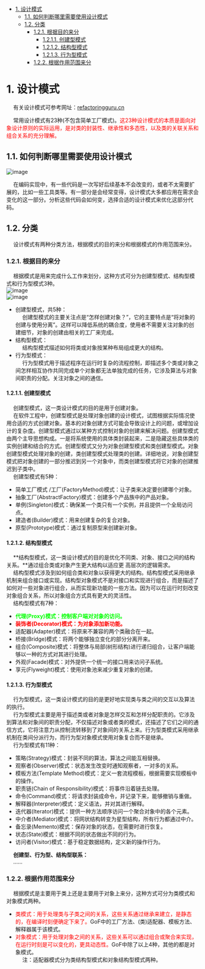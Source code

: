 
<!-- TOC -->

- [1. 设计模式](#1-设计模式)
    - [1.1. 如何判断哪里需要使用设计模式](#11-如何判断哪里需要使用设计模式)
    - [1.2. 分类](#12-分类)
        - [1.2.1. 根据目的来分](#121-根据目的来分)
            - [1.2.1.1. 创建型模式](#1211-创建型模式)
            - [1.2.1.2. 结构型模式](#1212-结构型模式)
            - [1.2.1.3. 行为型模式](#1213-行为型模式)
        - [1.2.2. 根据作用范围来分](#122-根据作用范围来分)

<!-- /TOC -->

<!-- 
模板模式：一种体现多态的设计模式
https://mp.weixin.qq.com/s/EnkvEIVTLzOcuVd8s8fJTQ
建造者模式 
https://mp.weixin.qq.com/s/Taja_UD0r0l2BP-mFbwU_Q
-->

# 1. 设计模式
&emsp; 有关设计模式可参考网址：[refactoringguru.cn](https://refactoringguru.cn/design-patterns/catalog)  

&emsp; 常用设计模式有23种(不包含简单工厂模式)。<font color = "red">这23种设计模式的本质是面向对象设计原则的实际运用，是对类的封装性、继承性和多态性，以及类的关联关系和组合关系的充分理解。</font>  

## 1.1. 如何判断哪里需要使用设计模式  
![image](https://gitee.com/wt1814/pic-host/raw/master/images/java/design/design-1.png)  

&emsp; 在编码实现中，有一些代码是一次写好后续基本不会改变的，或者不太需要扩展的，比如一些工具类等。有一部分是会经常变得，设计模式大多都应用在需求会变化的这一部分。分析这些代码会如何变，选择合适的设计模式来优化这部分代码。  

## 1.2. 分类  
&emsp; 设计模式有两种分类方法，根据模式的目的来分和根据模式的作用范围来分。  

### 1.2.1. 根据目的来分  
&emsp; 根据模式是用来完成什么工作来划分，这种方式可分为创建型模式、结构型模式和行为型模式3种。  
![image](https://gitee.com/wt1814/pic-host/raw/master/images/java/design/design-2.png)  
![image](https://gitee.com/wt1814/pic-host/raw/master/images/java/design/design-18.png)  

* 创建型模式，共5种：  
&emsp; 创建型模式的主要关注点是“怎样创建对象？”，它的主要特点是“将对象的创建与使用分离”。这样可以降低系统的耦合度，使用者不需要关注对象的创建细节，对象的创建由相关的工厂来完成。  
* 结构型模式：  
&emsp; 结构型模式描述如何将类或对象按某种布局组成更大的结构。  
* 行为型模式：  
&emsp; 行为型模式用于描述程序在运行时复杂的流程控制，即描述多个类或对象之间怎样相互协作共同完成单个对象都无法单独完成的任务，它涉及算法与对象间职责的分配。关注对象之间的通信。  

#### 1.2.1.1. 创建型模式
&emsp; 创建型模式，这一类设计模式的目的是用于创建对象。  
&emsp; 在软件工程中，创建型模式是处理对象创建的设计模式，试图根据实际情况使用合适的方式创建对象。基本的对象创建方式可能会导致设计上的问题，或增加设计的复杂度。创建型模式通过以某种方式控制对象的创建来解决问题。创建型模式由两个主导思想构成。一是将系统使用的具体类封装起来，二是隐藏这些具体类的实例创建和结合的方式。创建型模式又分为对象创建型模式和类创建型模式。对象创建型模式处理对象的创建，类创建型模式处理类的创建。详细地说，对象创建型模式把对象创建的一部分推迟到另一个对象中，而类创建型模式将它对象的创建推迟到子类中。    
&emsp; 创建型模式有5种：  

* 简单工厂模式 /工厂(FactoryMethod)模式：让子类来决定要创建哪个对象。  
* 抽象工厂(AbstractFactory)模式：创建多个产品族中的产品对象。  
* 单例(Singleton)模式：确保某一个类只有一个实例，并且提供一个全局访问点。  
* 建造者(Builder)模式：用来创建复杂的复合对象。  
* 原型(Prototype)模式：通过复制原型来创建新对象。  

#### 1.2.1.2. 结构型模式
&emsp; **结构型模式，这一类设计模式的目的是优化不同类、对象、接口之间的结构关系。**通过组合类或对象产生更大结构以适应更 高层次的逻辑需求。   
&emsp; 结构型模式涉及到如何组合类和对象以获得更大的结构。结构型模式采用继承机制来组合接口或实现。结构型对象模式不是对接口和实现进行组合，而是描述了如何对一些对象进行组合，从而实现新功能的一些方法。因为可以在运行时刻改变对象组合关系，所以对象组合方式具有更大的灵活性。  
&emsp; 结构型模式有7种：   

* **<font color = "lime">代理(Proxy)模式：控制客户端对对象的访问。</font>** 
* **<font color = "red">装饰者(Decorator)模式：为对象添加新功能。</font>** 
* 适配器(Adapter)模式：将原来不兼容的两个类融合在一起。  
* 桥接(Bridge)模式：将两个能够独立变化的部分分离开来。  
* 组合(Composite)模式：将整体与局部(树形结构)进行递归组合，让客户端能够以一种的方式对其进行处理。  
* 外观(Facade)模式：对外提供一个统一的接口用来访问子系统。  
* 享元(Flyweight)模式：使用对象池来减少重复对象的创建。  

#### 1.2.1.3. 行为型模式
&emsp; 行为型模式，这一类设计模式的目的是更好地实现类与类之间的交互以及算法的执行。  
&emsp; 行为型模式主要是用于描述类或者对象是怎样交互和怎样分配职责的。它涉及到算法和对象间的职责分配，不仅描述对象或者类的模式，还描述了它们之间的通信方式，它将注意力从控制流转移到了对象间的关系上来。行为型类模式采用继承机制在类间分派行为，而行为型对象模式使用对象复合而不是继承。  
&emsp; 行为型模式有11种：  

* 策略(Strategy)模式：封装不同的算法，算法之间能互相替换。  
* 观察者(Observer)模式：状态发生改变时通知观察者，一对多的关系。  
* 模板方法(Template Method)模式：定义一套流程模板，根据需要实现模板中的操作。  
* 职责链(Chain of Responsibility)模式：将事件沿着链去处理。  
* 命令(Command)模式：将请求封装成命令，并记录下来，能够撤销与重做。  
* 解释器(Interpreter)模式：定义语法，并对其进行解释。  
* 迭代器(Iterator)模式：提供一种方法顺序访问一个聚合对象中的各个元素。  
* 中介者(Mediator)模式：将网状结构转变为星型结构，所有行为都通过中介。  
* 备忘录(Memento)模式：保存对象的状态，在需要时进行恢复。  
* 状态(State)模式：根据不同的状态做出不同的行为。  
* 访问者(Visitor)模式：基于稳定数据结构，定义新的操作行为。  

&emsp; **创建型、行为型、结构型联系：**  
&emsp; ......

### 1.2.2. 根据作用范围来分  
&emsp; 根据模式是主要用于类上还是主要用于对象上来分，这种方式可分为类模式和对象模式两种。  

* <font color = "red">类模式：用于处理类与子类之间的关系，这些关系通过继承来建立，是静态的，在编译时刻便确定下来了。</font>GoF中的工厂方法、(类)适配器、模板方法、解释器属于该模式。  
* <font color = "red">对象模式：用于处理对象之间的关系，这些关系可以通过组合或聚合来实现，在运行时刻是可以变化的，更具动态性。</font>GoF中除了以上4种，其他的都是对象模式。  
&emsp; 注：适配器模式分为类结构型模式和对象结构型模式两种。  
